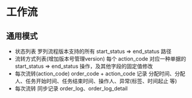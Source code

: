 # 工作流

## 通用模式

* 状态列表 罗列流程版本支持的所有 start_status => end_status 路径
* 流转方式列表(增加版本号管理version) 每个 action_code 对应一种单据的 start_status => end_status 操作，及其他字段的固定值修改
* 每次流转(action_code) order_code + action_code 记录 分配时间、分配人、任务开始时间、任务结束时间、操作人、异常(标签、时间起止 等)
* 每次流转 同步记录 order_log、order_log_detail 
